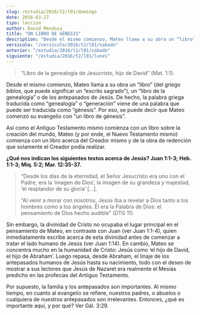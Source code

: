 ```yaml
---
slug: /estudia/2016/t2/l01/domingo
date: 2016-03-27
tipo: leccion
author: David Mendoza
title: "UN LIBRO DE GÉNESIS"
description: "Desde el mismo comienzo, Mateo llama a su obra un “libro” (del griego biblos,  que puede significar un “escrito sagrado”), un “libro de la genealogía” o de  los antepasados de Jesús. De hecho, la palabra griega traducida como  “genealogía” o “generación” viene de una palab..."
versiculo: "/versiculo/2016/t2/l01/sabado"
anterior: "/estudia/2016/t2/l01/sabado"
siguiente: "/estudia/2016/t2/l01/lunes"
---
```


> “Libro de la genealogía de Jesucristo, hijo de David” (Mat. 1:1).

Desde el mismo comienzo, Mateo llama a su obra un “libro” (del griego _biblos_, que puede significar un “escrito sagrado”), un “libro de la genealogía” o de los antepasados de Jesús. De hecho, la palabra griega traducida como “genealogía” o “generación” viene de una palabra que puede ser traducida como “génesis”. Por eso, se puede decir que Mateo comenzó su evangelio con “un libro de génesis”.

Así como el Antiguo Testamento mismo comienza con un libro sobre la creación del mundo, Mateo (y por ende, el Nuevo Testamento mismo) comienza con un libro acerca del Creador mismo y de la obra de redención que solamente el Creador podía realizar.

**¿Qué nos indican los siguientes textos acerca de Jesús? Juan 1:1-3; Heb. 1:1-3; Miq. 5:2; Mar. 12:35-37.**

> “Desde los días de la eternidad, el Señor Jesucristo era uno con el Padre; era la ‘imagen de Dios’, la imagen de su grandeza y majestad, ‘el resplandor de su gloria’ [...].
>
> “Al venir a morar con nosotros, Jesús iba a revelar a Dios tanto a los hombres como a los ángeles. Él era la Palabra de Dios: el pensamiento de Dios hecho audible” (DTG 11).

Sin embargo, la divinidad de Cristo no ocupaba el lugar principal en el pensamiento de Mateo, en contraste con Juan (ver Juan 1:1-4), quien inmediatamente escribe acerca de esta divinidad antes de comenzar a tratar el lado humano de Jesús (ver Juan 1:14). En cambio, Mateo se concentra mucho en la humanidad de Cristo: Jesús como ‘el hijo de David, el hijo de Abraham’. Luego repasa, desde Abraham, el linaje de los antepasados humanos de Jesús hasta su nacimiento, todo con el deseo de mostrar a sus lectores que Jesús de Nazaret era realmente el Mesías predicho en las profecías del Antiguo Testamento.

Por supuesto, la familia y los antepasados son importantes. Al mismo tiempo, en cuanto al evangelio se refiere, nuestros padres, o abuelos o cualquiera de nuestros antepasados son irrelevantes. Entonces, ¿qué es importante aquí, y por qué? Ver Gál. 3:29.
